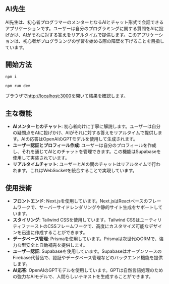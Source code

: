 ## AI先生

AI先生は、初心者プログラマーのメンターとなるAIとチャット形式で会話できるアプリケーションです。ユーザーは自分のプログラミングに関する質問をAIに投げかけ、AIがそれに対する答えをリアルタイムで提供します。このアプリケーションは、初心者がプログラミングの学習を始める際の障壁を下げることを目指しています。

## 開始方法

```bash
npm i

npm run dev
```

ブラウザで[http://localhost:3000](http://localhost:3000)を開いて結果を確認します。

## 主な機能

- **AIメンターとのチャット**: 初心者向けに丁寧に解説します。ユーザーは自分の疑問点をAIに投げかけ、AIがそれに対する答えをリアルタイムで提供します。AIの応答はOpenAIのGPTモデルを使用して生成されます。
- **ユーザー認証とプロフィール作成**: ユーザーは自分のプロフィールを作成し、それを通じてAIとのチャットを管理できます。この機能はSupabaseを使用して実装されています。
- **リアルタイムチャット**: ユーザーとAIの間のチャットはリアルタイムで行われます。これはWebSocketを統合することで実現しています。

## 使用技術

- **フロントエンド**: Next.jsを使用しています。Next.jsはReactベースのフレームワークで、サーバーサイドレンダリングや静的サイト生成をサポートしています。
- **スタイリング**: Tailwind CSSを使用しています。Tailwind CSSはユーティリティファーストのCSSフレームワークで、高度にカスタマイズ可能なデザインを迅速に作成することができます。
- **データベース管理**: Prismaを使用しています。Prismaは次世代のORMで、強力な型安全と自動補完を提供します。
- **ユーザー認証**: Supabaseを使用しています。SupabaseはオープンソースのFirebase代替品で、認証やデータベース管理などのバックエンド機能を提供します。
- **AI応答**: OpenAIのGPTモデルを使用しています。GPTは自然言語処理のための強力なAIモデルで、人間らしいテキストを生成することができます。
